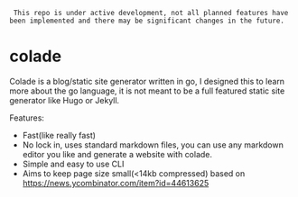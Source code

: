      This repo is under active development, not all planned features have been implemented and there may be significant changes in the future. 

# colade
Colade is a blog/static site generator written in go, I designed this to learn more about the go language, it is not meant to be a full featured static site generator like Hugo or Jekyll.

Features:
- Fast(like really fast)
- No lock in, uses standard markdown files, you can use any markdown editor you like and generate a website with colade.
- Simple and easy to use CLI
- Aims to keep page size small(<14kb compressed) based on https://news.ycombinator.com/item?id=44613625
